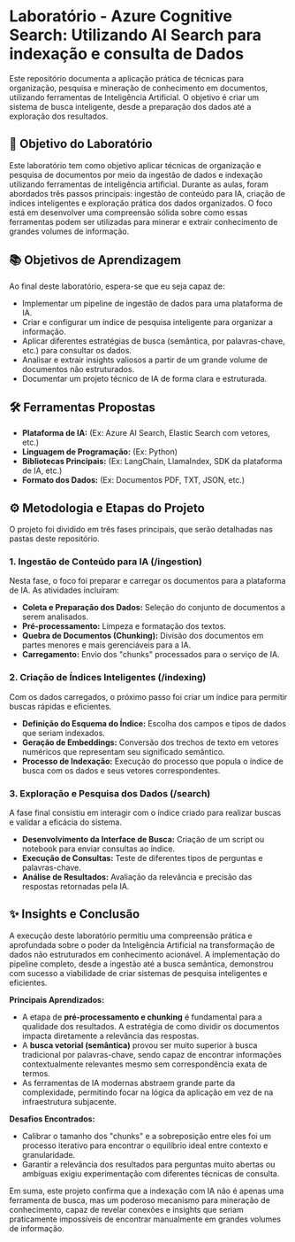 # **Laboratório \- Azure Cognitive Search: Utilizando AI Search para indexação e consulta de Dados**

Este repositório documenta a aplicação prática de técnicas para organização, pesquisa e mineração de conhecimento em documentos, utilizando ferramentas de Inteligência Artificial. O objetivo é criar um sistema de busca inteligente, desde a preparação dos dados até a exploração dos resultados.

## **🎯 Objetivo do Laboratório**

Este laboratório tem como objetivo aplicar técnicas de organização e pesquisa de documentos por meio da ingestão de dados e indexação utilizando ferramentas de inteligência artificial. Durante as aulas, foram abordados três passos principais: ingestão de conteúdo para IA, criação de índices inteligentes e exploração prática dos dados organizados. O foco está em desenvolver uma compreensão sólida sobre como essas ferramentas podem ser utilizadas para minerar e extrair conhecimento de grandes volumes de informação.

## **📚 Objetivos de Aprendizagem**

Ao final deste laboratório, espera-se que eu seja capaz de:

* Implementar um pipeline de ingestão de dados para uma plataforma de IA.  
* Criar e configurar um índice de pesquisa inteligente para organizar a informação.  
* Aplicar diferentes estratégias de busca (semântica, por palavras-chave, etc.) para consultar os dados.  
* Analisar e extrair insights valiosos a partir de um grande volume de documentos não estruturados.  
* Documentar um projeto técnico de IA de forma clara e estruturada.

## **🛠️ Ferramentas Propostas**

* **Plataforma de IA:** (Ex: Azure AI Search, Elastic Search com vetores, etc.)  
* **Linguagem de Programação:** (Ex: Python)  
* **Bibliotecas Principais:** (Ex: LangChain, LlamaIndex, SDK da plataforma de IA, etc.)  
* **Formato dos Dados:** (Ex: Documentos PDF, TXT, JSON, etc.)

## **⚙️ Metodologia e Etapas do Projeto**

O projeto foi dividido em três fases principais, que serão detalhadas nas pastas deste repositório.

### **1\. Ingestão de Conteúdo para IA (/ingestion)**

Nesta fase, o foco foi preparar e carregar os documentos para a plataforma de IA. As atividades incluíram:

* **Coleta e Preparação dos Dados:** Seleção do conjunto de documentos a serem analisados.  
* **Pré-processamento:** Limpeza e formatação dos textos.  
* **Quebra de Documentos (Chunking):** Divisão dos documentos em partes menores e mais gerenciáveis para a IA.  
* **Carregamento:** Envio dos "chunks" processados para o serviço de IA.

### **2\. Criação de Índices Inteligentes (/indexing)**

Com os dados carregados, o próximo passo foi criar um índice para permitir buscas rápidas e eficientes.

* **Definição do Esquema do Índice:** Escolha dos campos e tipos de dados que seriam indexados.  
* **Geração de Embeddings:** Conversão dos trechos de texto em vetores numéricos que representam seu significado semântico.  
* **Processo de Indexação:** Execução do processo que popula o índice de busca com os dados e seus vetores correspondentes.

### **3\. Exploração e Pesquisa dos Dados (/search)**

A fase final consistiu em interagir com o índice criado para realizar buscas e validar a eficácia do sistema.

* **Desenvolvimento da Interface de Busca:** Criação de um script ou notebook para enviar consultas ao índice.  
* **Execução de Consultas:** Teste de diferentes tipos de perguntas e palavras-chave.  
* **Análise de Resultados:** Avaliação da relevância e precisão das respostas retornadas pela IA.

## **✨ Insights e Conclusão**

A execução deste laboratório permitiu uma compreensão prática e aprofundada sobre o poder da Inteligência Artificial na transformação de dados não estruturados em conhecimento acionável. A implementação do pipeline completo, desde a ingestão até a busca semântica, demonstrou com sucesso a viabilidade de criar sistemas de pesquisa inteligentes e eficientes.

**Principais Aprendizados:**

* A etapa de **pré-processamento e chunking** é fundamental para a qualidade dos resultados. A estratégia de como dividir os documentos impacta diretamente a relevância das respostas.  
* A **busca vetorial (semântica)** provou ser muito superior à busca tradicional por palavras-chave, sendo capaz de encontrar informações contextualmente relevantes mesmo sem correspondência exata de termos.  
* As ferramentas de IA modernas abstraem grande parte da complexidade, permitindo focar na lógica da aplicação em vez de na infraestrutura subjacente.

**Desafios Encontrados:**

* Calibrar o tamanho dos "chunks" e a sobreposição entre eles foi um processo iterativo para encontrar o equilíbrio ideal entre contexto e granularidade.  
* Garantir a relevância dos resultados para perguntas muito abertas ou ambíguas exigiu experimentação com diferentes técnicas de consulta.

Em suma, este projeto confirma que a indexação com IA não é apenas uma ferramenta de busca, mas um poderoso mecanismo para mineração de conhecimento, capaz de revelar conexões e insights que seriam praticamente impossíveis de encontrar manualmente em grandes volumes de informação.
